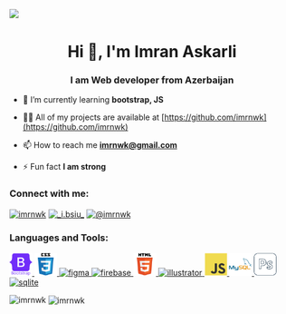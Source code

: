 [](https://i0.wp.com/www.printmag.com/wp-content/uploads/2021/02/4cbe8d_f1ed2800a49649848102c68fc5a66e53mv2.gif?fit=476%2C280&ssl=1)
[](https://mir-s3-cdn-cf.behance.net/project_modules/max_1200/5eeea355389655.59822ff824b72.gif)
[](https://cdnblog.natrocdn.com/wp-content/uploads/2019/10/International-Rescue-Illustrator-Pablo-Espinosa-24.gif)
[](https://mymodernmet.com/wp/wp-content/uploads/2019/10/nasa-black-hole-visualization-1.gif)
[](https://user-images.githubusercontent.com/95478989/198955082-6e78ebb5-e1e4-49f9-8d32-6e5af3984dcd.gif)
[](https://media4.giphy.com/headers/GitHub/w8ZJLtJbmuph.gif)
[](https://repository-images.githubusercontent.com/588181932/e36ec678-7984-4cdd-8e4c-a3932772ff8e)
![](https://user-images.githubusercontent.com/74038190/225813708-98b745f2-7d22-48cf-9150-083f1b00d6c9.gif)
[]()
[]()
[]()




<h1 align="center">Hi 👋, I'm Imran Askarli</h1>
<h3 align="center">I am Web developer from Azerbaijan</h3>

- 🌱 I’m currently learning **bootstrap, JS**

- 👨‍💻 All of my projects are available at [https://github.com/imrnwk](https://github.com/imrnwk)

- 📫 How to reach me **imrnwk@gmail.com**

- ⚡ Fun fact **I am strong**

<h3 align="left">Connect with me:</h3>
<p align="left">
<a href="https://twitter.com/imrnwk" target="blank"><img align="center" src="https://raw.githubusercontent.com/rahuldkjain/github-profile-readme-generator/master/src/images/icons/Social/twitter.svg" alt="imrnwk" height="30" width="40" /></a>
<a href="https://instagram.com/_i.bsiu_" target="blank"><img align="center" src="https://raw.githubusercontent.com/rahuldkjain/github-profile-readme-generator/master/src/images/icons/Social/instagram.svg" alt="_i.bsiu_" height="30" width="40" /></a>
<a href="https://medium.com/@imrnwk" target="blank"><img align="center" src="https://raw.githubusercontent.com/rahuldkjain/github-profile-readme-generator/master/src/images/icons/Social/medium.svg" alt="@imrnwk" height="30" width="40" /></a>
</p>

<h3 align="left">Languages and Tools:</h3>
<p align="left"> <a href="https://getbootstrap.com" target="_blank" rel="noreferrer"> <img src="https://raw.githubusercontent.com/devicons/devicon/master/icons/bootstrap/bootstrap-plain-wordmark.svg" alt="bootstrap" width="40" height="40"/> </a> <a href="https://www.w3schools.com/css/" target="_blank" rel="noreferrer"> <img src="https://raw.githubusercontent.com/devicons/devicon/master/icons/css3/css3-original-wordmark.svg" alt="css3" width="40" height="40"/> </a> <a href="https://www.figma.com/" target="_blank" rel="noreferrer"> <img src="https://www.vectorlogo.zone/logos/figma/figma-icon.svg" alt="figma" width="40" height="40"/> </a> <a href="https://firebase.google.com/" target="_blank" rel="noreferrer"> <img src="https://www.vectorlogo.zone/logos/firebase/firebase-icon.svg" alt="firebase" width="40" height="40"/> </a> <a href="https://www.w3.org/html/" target="_blank" rel="noreferrer"> <img src="https://raw.githubusercontent.com/devicons/devicon/master/icons/html5/html5-original-wordmark.svg" alt="html5" width="40" height="40"/> </a> <a href="https://www.adobe.com/in/products/illustrator.html" target="_blank" rel="noreferrer"> <img src="https://www.vectorlogo.zone/logos/adobe_illustrator/adobe_illustrator-icon.svg" alt="illustrator" width="40" height="40"/> </a> <a href="https://developer.mozilla.org/en-US/docs/Web/JavaScript" target="_blank" rel="noreferrer"> <img src="https://raw.githubusercontent.com/devicons/devicon/master/icons/javascript/javascript-original.svg" alt="javascript" width="40" height="40"/> </a> <a href="https://www.mysql.com/" target="_blank" rel="noreferrer"> <img src="https://raw.githubusercontent.com/devicons/devicon/master/icons/mysql/mysql-original-wordmark.svg" alt="mysql" width="40" height="40"/> </a> <a href="https://www.photoshop.com/en" target="_blank" rel="noreferrer"> <img src="https://raw.githubusercontent.com/devicons/devicon/master/icons/photoshop/photoshop-line.svg" alt="photoshop" width="40" height="40"/> </a> <a href="https://www.sqlite.org/" target="_blank" rel="noreferrer"> <img src="https://www.vectorlogo.zone/logos/sqlite/sqlite-icon.svg" alt="sqlite" width="40" height="40"/> </a> </p>

<p><img align="left" src="https://github-readme-stats.vercel.app/api/top-langs?username=imrnwk&show_icons=true&locale=en&layout=compact" alt="imrnwk" /></p>

<p>&nbsp;<img align="center" src="https://github-readme-stats.vercel.app/api?username=imrnwk&show_icons=true&locale=en" alt="imrnwk" /></p>
